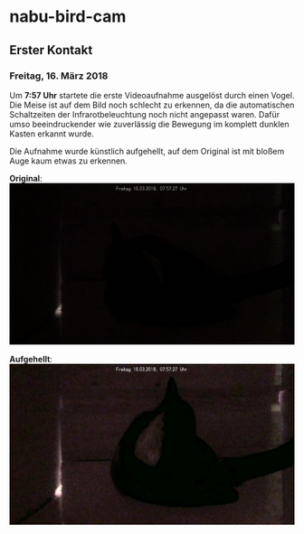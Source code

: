 # nabu-bird-cam

## Erster Kontakt

### Freitag, 16. März 2018

Um **7:57 Uhr** startete die erste Videoaufnahme ausgelöst durch einen Vogel. Die Meise ist auf dem Bild noch schlecht zu erkennen, da die automatischen Schaltzeiten der Infrarotbeleuchtung noch nicht angepasst waren. Dafür umso beeindruckender wie zuverlässig die Bewegung im komplett dunklen Kasten erkannt wurde.

Die Aufnahme wurde künstlich aufgehellt, auf dem Original ist mit bloßem Auge kaum etwas zu erkennen. 

**Original**: ![Erste Aufnahme einer Meise im Kasten (Original)](/images/2018-03-16_Meise_Original.png)

**Aufgehellt**: ![Erste Aufnahme einer Meise im Kasten (Aufgehellt)](/images/2018-03-16_Meise.jpg)